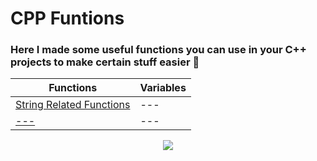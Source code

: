 # CPP Funtions

### Here I made some useful functions you can use in your C++ projects to make certain stuff easier 🚀

<div style="left:6em;">

|**Functions**|**Variables**|
|---|---|
|<a href="https://github.com/DeanCash/CPP-Funtions/tree/main/Functions">String Related Functions</a>|<a>---</a>|
|<a href="">---</a>|<a>---</a>|

</div>

<a href=""></a>



<div align="center">
 <a href="https://github.com/DeanCash" target="_blank">
  <img src="https://img.shields.io/github/followers/DeanCash?color=1C97C7&label=DeanCash&style=social"/>
 </a>   
</div>
